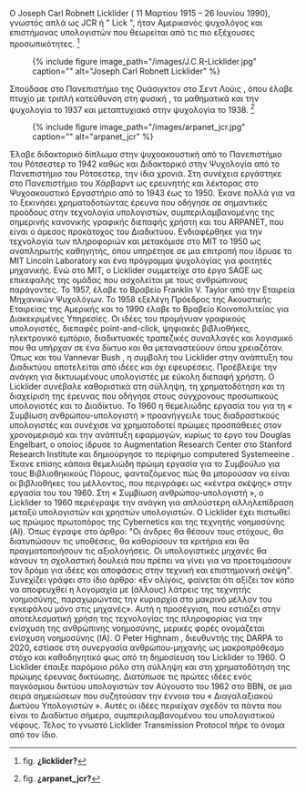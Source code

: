 Ο Joseph Carl Robnett Licklider ( 11 Μαρτίου 1915 – 26 Ιουνίου 1990), γνωστός απλά ως JCR ή " Lick ", ήταν Αμερικανός ψυχολόγος και επιστήμονας υπολογιστών που θεωρείται από τις πιο εξέχουσες προσωπικότητες. [^1]
<figure id="fig:licklider">
{% include figure image_path="/images/J.C.R-Licklider.jpg" caption=""
alt="Joseph Carl Robnett Licklider" %}
<figcaption>
  
</figcaption>
</figure>

Σπούδασε στο Πανεπιστήμιο της Ουάσιγκτον στο Σεντ Λούις , όπου έλαβε πτυχίο με τριπλή κατεύθυνση στη φυσική , τα μαθηματικά και την ψυχολογία το 1937 και μεταπτυχιακό στην ψυχολογία το 1938. [^2]
<figure id="fig:arpanet_jcr">
{% include figure image_path="/images/arpanet_jcr.jpg" caption=""
alt="arpanet_jcr" %}
<figcaption>
</figcaption>
</figure>
Έλαβε διδακτορικό δίπλωμα στην ψυχοακουστική από το Πανεπιστήμιο του Ρότσεστερ το 1942 καθώς και Διδακτορικό στην Ψυχολογία από το Πανεπιστήμιο του Ρότσεστερ, την ίδια χρονιά. 
Στη συνέχεια εργάστηκε στο Πανεπιστήμιο του Χάρβαρντ ως ερευνητής και λέκτορας στο Ψυχοακουστικό Εργαστήριο από το 1943 έως το 1950.
Έκανε πολλά για να το ξεκινήσει χρηματοδοτώντας έρευνα που οδήγησε σε σημαντικές προόδους στην τεχνολογία υπολογιστών, συμπεριλαμβανομένης της σημερινής κανονικής γραφικής διεπαφής χρήστη και του ARPANET, που είναι ο άμεσος προκάτοχος του Διαδικτύου.
Ενδιαφέρθηκε για την τεχνολογία των πληροφοριών και μετακόμισε στο MIT το 1950 ως αναπληρωτής καθηγητής, όπου υπηρέτησε σε μια επιτροπή που ίδρυσε το MIT Lincoln Laboratory και ένα πρόγραμμα ψυχολογίας για φοιτητές μηχανικής.
Ενώ στο MIT, ο Licklider συμμετείχε στο έργο SAGE ως επικεφαλής της ομάδας που ασχολείται με τους ανθρώπινους παράγοντες.
Το 1957, έλαβε το Βραβείο Franklin V. Taylor από την Εταιρεία Μηχανικών Ψυχολόγων. Το 1958 εξελέγη Πρόεδρος της Ακουστικής Εταιρείας της Αμερικής και το 1990 έλαβε το Βραβείο Κοινοπολιτείας για Διακεκριμένες Υπηρεσίες.
Οι ιδέες του προμήνυαν γραφικούς υπολογιστές, διεπαφές point-and-click, ψηφιακές βιβλιοθήκες, ηλεκτρονικό εμπόριο, διαδικτυακές τραπεζικές συναλλαγές και λογισμικό που θα υπήρχαν σε ένα δίκτυο και θα μεταναστεύουν όπου χρειαζόταν. 
Όπως και του Vannevar Bush , η συμβολή του Licklider στην ανάπτυξη του Διαδικτύου αποτελείται από ιδέες και όχι εφευρέσεις. Προέβλεψε την ανάγκη για δικτυωμένους υπολογιστές με εύκολη διεπαφή χρήστη.
Ο Licklider συνέβαλε καθοριστικά στη σύλληψη, τη χρηματοδότηση και τη διαχείριση της έρευνας που οδήγησε στους σύγχρονους προσωπικούς υπολογιστές και το Διαδίκτυο.
Το 1960 η θεμελιώδης εργασία του για τη « Συμβίωση ανθρώπου-υπολογιστή » προανήγγειλε τους διαδραστικούς υπολογιστές και συνέχισε να χρηματοδοτεί πρώιμες προσπάθειες στον χρονομερισμό και την ανάπτυξη εφαρμογών, κυρίως το έργο του Douglas Engelbart,
ο οποίος ίδρυσε το Augmentation Research Center στο Stanford Research Institute και δημιούργησε το περίφημο computered Systemeeine . Έκανε επίσης κάποια θεμελιώδη πρώιμη εργασία για το Συμβούλιο για τους Βιβλιοθηκικούς Πόρους, φανταζόμενος πώς θα μπορούσαν να είναι οι βιβλιοθήκες του μέλλοντος,
που περιγράφει ως «κέντρα σκέψης» στην εργασία του του 1960.
Στη « Συμβίωση ανθρώπου-υπολογιστή », ο Licklider το 1960 περιέγραψε την ανάγκη για απλούστερη αλληλεπίδραση μεταξύ υπολογιστών και χρηστών υπολογιστών.
Ο Licklider έχει πιστωθεί ως πρώιμος πρωτοπόρος της Cybernetics και της τεχνητής νοημοσύνης (AI). Όπως έγραψε στο άρθρο: "Οι άνδρες θα θέσουν τους στόχους, θα διατυπώσουν τις υποθέσεις, θα καθορίσουν τα κριτήρια και θα πραγματοποιήσουν τις αξιολογήσεις. 
Οι υπολογιστικές μηχανές θα κάνουν τη σχολαστική δουλειά που πρέπει να γίνει για να προετοιμάσουν τον δρόμο για ιδέες και αποφάσεις στην τεχνική και επιστημονική σκέψη".
Συνεχίζει γράφει στο ίδιο άρθρο: «Εν ολίγοις, φαίνεται ότι αξίζει τον κόπο να αποφευχθεί η λογομαχία με (άλλους) λάτρεις της τεχνητής νοημοσύνης, παραχωρώντας την κυριαρχία στο μακρινό μέλλον του εγκεφάλου μόνο στις μηχανές».
Αυτή η προσέγγιση, που εστιάζει στην αποτελεσματική χρήση της τεχνολογίας της πληροφορίας για την ενίσχυση της ανθρώπινης νοημοσύνης, μερικές φορές ονομάζεται ενίσχυση νοημοσύνης (IA).
Ο Peter Highnam , διευθυντής της DARPA το 2020, εστίασε στη συνεργασία ανθρώπου-μηχανής ως μακροπρόθεσμο στόχο και καθοδηγητικό φως από τη δημοσίευση του Licklider το 1960.
Ο Licklider έπαιξε παρόμοιο ρόλο στη σύλληψη και στη χρηματοδότηση της πρώιμης έρευνας δικτύωσης.
Διατύπωσε τις πρώτες ιδέες ενός παγκόσμιου δικτύου υπολογιστών τον Αύγουστο του 1962 στο BBN, σε μια σειρά σημειώσεων που συζητούσαν την έννοια του « Διαγαλαξιακού Δικτύου Υπολογιστών ». 
Αυτές οι ιδέες περιείχαν σχεδόν τα πάντα που είναι το Διαδίκτυο σήμερα, συμπεριλαμβανομένου του υπολογιστικού νέφους.
Τέλος το γνωστό Licklider Transmission Protocol πήρε το όνομα από τον ίδιο. 


[^1]: fig. **¿licklider?**
[^2]: fig. **¿arpanet_jcr?**
